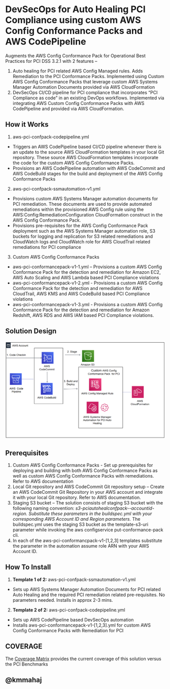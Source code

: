 <p align="center">
</p>

# DevSecOps for Auto Healing PCI Compliance using custom AWS Config Conformance Packs and AWS CodePipeline

Augments the AWS Config Conformance Pack for Operational Best Practices for PCI DSS 3.2.1 with 2 features –
1. Auto healing for PCI related AWS Config Managed rules. Adds Remediation to the PCI Conformance Packs. Implemented using Custom AWS Config Conformance Packs that leverage custom AWS Systems Manager Automation Documents provided via AWS CloudFormation
2.	DevSecOps CI/CD pipeline for PCI compliance that incorporates “PCI Compliance as code” in an existing DevOps workflows. Implemented via integrating AWS Custom Config Conformance Packs with AWS CodePipeline and provided via AWS CloudFormation.  



## How it Works

1. aws-pci-confpack-codepipeline.yml
- Triggers an AWS CodePipeline based CI/CD pipeline whenever there is an update to the source AWS CloudFormation templates in your local Git repository. These source AWS CloudFormation templates incorporate the code for the custom AWS Config Conformance Packs.
- Provisions an AWS CodePipeline automation with AWS CodeCommit and AWS CodeBuild stages for the build and deployment of the AWS Config Conformance Packs
2. aws-pci-confpack-ssmautomation-v1.yml
- Provisions custom AWS Systems Manager automation documents for PCI remediation. These documents are used to provide automated remediations within the provisioned AWS Config rule using the AWS:Config:RemediationConfiguration CloudFormation construct in the AWS Config Conformance Pack. 
- Provisions pre-requisites for the AWS Config Conformance Pack deployment such as the AWS Systems Manager automation role, S3 buckets for logging and replication for S3 related remediations and CloudWatch logs and CloudWatch role for AWS CloudTrail related remediations for PCI compliance
3. Custom AWS Config Conformance Packs
- aws-pci-conformancepack-v1-1.yml – Provisions a custom AWS Config Conformance Pack for the detection and remediation for Amazon EC2, AWS Auto Scaling and AWS Lambda based PCI Compliance violations
- aws-pci-conformancepack-v1-2.yml - Provisions a custom AWS Config Conformance Pack for the detection and remediation for AWS CloudTrail, AWS KMS and AWS CodeBuild based PCI Compliance violations 
- aws-pci-conformancepack-v1-3.yml - Provisions a custom AWS Config Conformance Pack for the detection and remediation for Amazon Redshift, AWS RDS and AWS IAM based PCI Compliance violations.


## Solution Design

![](images/arch-diagram.png)

## Prerequisites
1.	Custom AWS Config Conformance Packs - Set up prerequisites for deploying and building with both AWS Config Conformance Packs as well as custom AWS Config Conformance Packs with remediations. Refer to AWS documentation
2.	Local Git repository and AWS CodeCommit Git repository setup – Create an AWS CodeCommit Git Repository in your AWS account and integrate it with your local Git repository. Refer to AWS documentation.
3.	Staging S3 bucket – The solution consists of staging S3 bucket with the following naming convention: *s3-pciautohealconfpack--accountid-region. Substitute these parameters in the buildspec.yml with your corresponding AWS Account ID and Region parameters.* The buildspec.yml uses the staging S3 bucket as the template-s3-uri parameter while invoking the aws configservice put-conformance-pack cli.
4. In each of the aws-pci-conformancpack-v1-[1,2,3] templates substitute the <accountid> parameter in the automation assume role ARN with your AWS Account ID.


## How To Install

1. **Template 1 of 2:** aws-pci-confpack-ssmautomation-v1.yml
* Sets up AWS Systems Manager Automation Documents for PCI related Auto Healing and the required PCI remediation related pre-requisites. No parameters needed. Installs in approx 2-3 mins.
 
2. **Template 2 of 2:** aws-pci-confpack-codepipeline.yml
* Sets up AWS CodePipeline based DevSecOps automation
* Installs aws-pci-conformancepack-v1-[1,2,3].yml for custom AWS Config Conformance Packs with Remediation for PCI

## COVERAGE

The [Coverage Matrix](coverage/AWSPCIConformancePacksAutoHealingCoverage.xlsx) provides the current coverage of this solution versus the PCI Benchmarks

## @kmmahaj

